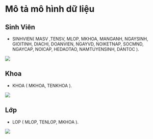 # Mô tả mô hình dữ liệu

## Sinh Viên

- SINHVIEN( MASV ,TENSV, MLOP, MKHOA, MANGANH, NGAYSINH, GIOITINH, DIACHI, DOANVIEN, NGAYVD, NOIKETNAP, SOCMND, NGAYCAP, NOICAP, HEDAOTAO, NAMTUYENSINH, DANTOC ).

<p><img src="https://scontent.fsgn2-1.fna.fbcdn.net/v/t34.0-12/20117295_853029718180223_1158840279_n.png?oh=e56832d74e068e1a160e4d0d1d751c4f&oe=596D0BD9"></p>

## Khoa

- KHOA ( MKHOA, TENKHOA ).

<p><img src="https://scontent.fsgn2-1.fna.fbcdn.net/v/t34.0-12/20158281_853030191513509_867109876_n.png?oh=f320ea1c91277945dcfc50e24672daa4&oe=596CEB61"></p>

## Lớp

- LOP ( MLOP, TENLOP, MKHOA ).

<p><img src="https://scontent.fsgn2-1.fna.fbcdn.net/v/t34.0-12/20117262_853030534846808_485384816_n.png?oh=05860deae2869c7c63282c784f9df7c1&oe=596D02C0"></p>
